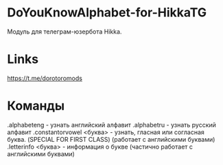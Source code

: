 # DoYouKnowAlphabet-for-HikkaTG
Модуль для телеграм-юзербота Hikka.

# Links
https://t.me/dorotoromods

# Команды
.alphabeteng - узнать английский алфавит
.alphabetru - узнать русский алфавит
.constantorvowel <буква> - узнать, гласная или согласная буква. (SPECIAL FOR FIRST CLASS) (работает с английскими буквами)
.letterinfo <буква> - информация о букве (частично работает с английскими буквами)
